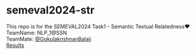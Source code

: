 # semeval2024-str
This repo is for the SEMEVAL2024 Task1 - Semantic Textual Relatedness❤️
<br />
TeamName: NLP_1@SSN
<br />
TeamMate: <a href="https://github.com/gokulakrishnanbalaji">@GokulakrishnanBalaji</a>
<br />
<a href="https://arxiv.org/pdf/2403.18933.pdf">Results</a>
